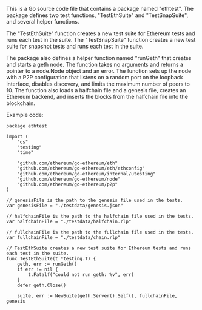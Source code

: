 This is a Go source code file that contains a package named "ethtest". The package defines two test functions, "TestEthSuite" and "TestSnapSuite", and several helper functions.

The "TestEthSuite" function creates a new test suite for Ethereum tests and runs each test in the suite. The "TestSnapSuite" function creates a new test suite for snapshot tests and runs each test in the suite.

The package also defines a helper function named "runGeth" that creates and starts a geth node. The function takes no arguments and returns a pointer to a node.Node object and an error. The function sets up the node with a P2P configuration that listens on a random port on the loopback interface, disables discovery, and limits the maximum number of peers to 10. The function also loads a halfchain file and a genesis file, creates an Ethereum backend, and inserts the blocks from the halfchain file into the blockchain.

Example code:

```
package ethtest

import (
	"os"
	"testing"
	"time"

	"github.com/ethereum/go-ethereum/eth"
	"github.com/ethereum/go-ethereum/eth/ethconfig"
	"github.com/ethereum/go-ethereum/internal/utesting"
	"github.com/ethereum/go-ethereum/node"
	"github.com/ethereum/go-ethereum/p2p"
)

// genesisFile is the path to the genesis file used in the tests.
var genesisFile = "./testdata/genesis.json"

// halfchainFile is the path to the halfchain file used in the tests.
var halfchainFile = "./testdata/halfchain.rlp"

// fullchainFile is the path to the fullchain file used in the tests.
var fullchainFile = "./testdata/chain.rlp"

// TestEthSuite creates a new test suite for Ethereum tests and runs each test in the suite.
func TestEthSuite(t *testing.T) {
	geth, err := runGeth()
	if err != nil {
		t.Fatalf("could not run geth: %v", err)
	}
	defer geth.Close()

	suite, err := NewSuite(geth.Server().Self(), fullchainFile, genesis